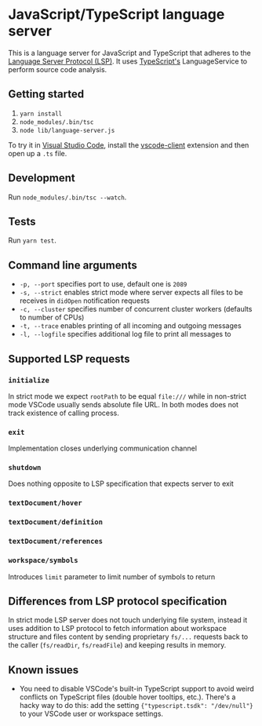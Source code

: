 # JavaScript/TypeScript language server

This is a language server for JavaScript and TypeScript that adheres to the [Language Server Protocol (LSP)](https://github.com/Microsoft/language-server-protocol/blob/master/protocol.md). It uses [TypeScript's](http://www.typescriptlang.org/) LanguageService to perform source code analysis.

## Getting started

1. `yarn install`
1. `node_modules/.bin/tsc`
1. `node lib/language-server.js`

To try it in [Visual Studio Code](https://code.visualstudio.com), install the [vscode-client](https://github.com/sourcegraph/langserver/tree/master/vscode-client) extension and then open up a `.ts` file.

## Development

Run `node_modules/.bin/tsc --watch`.

## Tests

Run `yarn test`.

## Command line arguments 

* `-p, --port` specifies port to use, default one is `2089`
* `-s, --strict` enables strict mode where server expects all files to be receives in `didOpen` notification requests
* `-c, --cluster` specifies number of concurrent cluster workers (defaults to number of CPUs)
* `-t, --trace` enables printing of all incoming and outgoing messages
* `-l, --logfile` specifies additional log file to print all messages to

## Supported LSP requests

### `initialize`
In strict mode we expect `rootPath` to be equal `file:///` while in non-strict mode VSCode usually sends absolute file URL. In both modes does not track existence of calling process.
### `exit`
Implementation closes underlying communication channel
### `shutdown`
Does nothing opposite to LSP specification that expects server to exit
### `textDocument/hover`
### `textDocument/definition`
### `textDocument/references`
### `workspace/symbols`
Introduces `limit` parameter to limit number of symbols to return

## Differences from LSP protocol specification
In strict mode LSP server does not touch underlying file system, instead it uses addition to LSP protocol to fetch information about workspace structure and files content by sending proprietary `fs/...` requests back to the caller (`fs/readDir`, `fs/readFile`) and keeping results in memory.

## Known issues

* You need to disable VSCode's built-in TypeScript support to avoid weird conflicts on TypeScript files (double hover tooltips, etc.). There's a hacky way to do this: add the setting `{"typescript.tsdk": "/dev/null"}` to your VSCode user or workspace settings.

